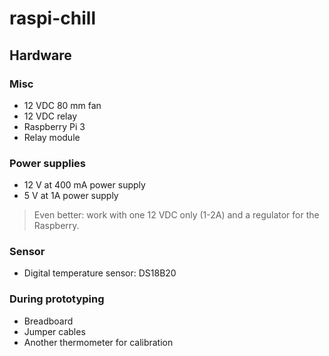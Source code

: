 # raspi-chill

## Hardware

### Misc

- 12 VDC 80 mm fan
- 12 VDC relay
- Raspberry Pi 3
- Relay module

### Power supplies

- 12 V at 400 mA power supply
- 5 V at 1A power supply

> Even better: work with one 12 VDC only (1-2A) and a regulator for the Raspberry.

### Sensor

- Digital temperature sensor: DS18B20

### During prototyping

- Breadboard
- Jumper cables
- Another thermometer for calibration
